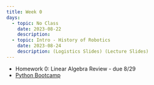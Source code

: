```yaml
---
title: Week 0
days:
  - topic: No Class
    date: 2023-08-22
    description:
  - topic: Intro - History of Robotics
    date: 2023-08-24
    description: (Logistics Slides) (Lecture Slides)
---
```

- Homework 0: Linear Algebra Review - due 8/29
- [Python Bootcamp](../assets/resources/Python_Bootcamp.zip)

<a id="Week1"></a>